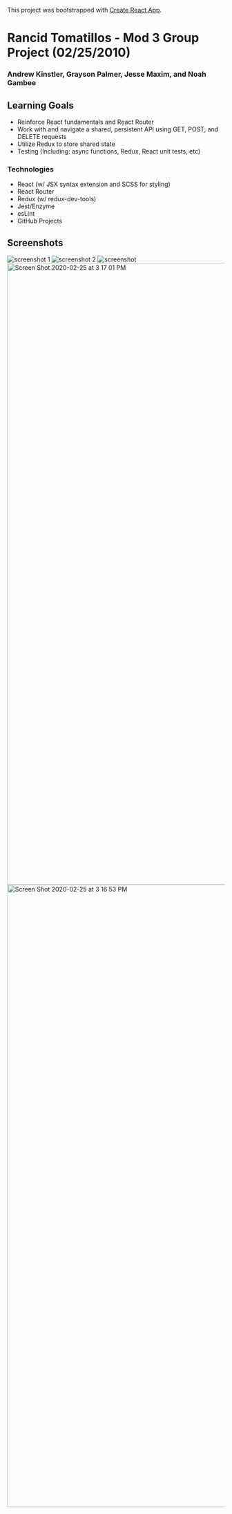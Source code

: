 This project was bootstrapped with [Create React App](https://github.com/facebook/create-react-app).

# Rancid Tomatillos - Mod 3 Group Project (02/25/2010)
### Andrew Kinstler, Grayson Palmer, Jesse Maxim, and Noah Gambee

## Learning Goals
- Reinforce React fundamentals and React Router
- Work with and navigate a shared, persistent API using GET, POST, and DELETE requests
- Utilize Redux to store shared state 
- Testing (Including: async functions, Redux, React unit tests, etc)

### Technologies 
- React (w/ JSX syntax extension and SCSS for styling)
- React Router
- Redux (w/ redux-dev-tools)
- Jest/Enzyme 
- esLint
- GitHub Projects

## Screenshots 
![screenshot 1](https://user-images.githubusercontent.com/45186438/75292823-e571f200-581c-11ea-9ce5-287062977d8d.png)
![screenshot 2](https://user-images.githubusercontent.com/45186438/75292843-ec006980-581c-11ea-84e1-a42314f3d113.png)
![screenshot](https://user-images.githubusercontent.com/45186438/75292854-f0c51d80-581c-11ea-8c0c-1eb26b4eb734.png)
<img width="1438" alt="Screen Shot 2020-02-25 at 3 17 01 PM" src="https://user-images.githubusercontent.com/45186438/75292860-f589d180-581c-11ea-98c9-e0057fdd6bf0.png">
<img width="1440" alt="Screen Shot 2020-02-25 at 3 16 53 PM" src="https://user-images.githubusercontent.com/45186438/75292861-f6226800-581c-11ea-8ac3-30fdd1e390b7.png">








